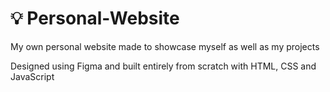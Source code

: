 # 💡 Personal-Website
My own personal website made to showcase myself as well as my projects

Designed using Figma and built entirely from scratch with HTML, CSS and JavaScript
